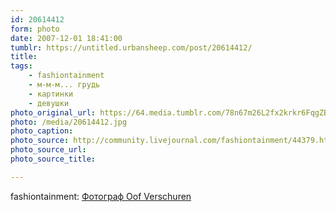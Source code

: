 ```yaml
---
id: 20614412
form: photo
date: 2007-12-01 18:41:00
tumblr: https://untitled.urbansheep.com/post/20614412/
title:
tags:
    - fashiontainment
    - м-м-м... грудь
    - картинки
    - девушки
photo_original_url: https://64.media.tumblr.com/78n67m26L2fx2krkr6FqgZBD_540.jpg
photo: /media/20614412.jpg
photo_caption: 
photo_source: http://community.livejournal.com/fashiontainment/44379.html?style=mine#cutid1
photo_source_url:
photo_source_title:

---
```


<p>fashiontainment: <a href="http://community.livejournal.com/fashiontainment/44379.html">Фотограф Oof Verschuren</a></p>
